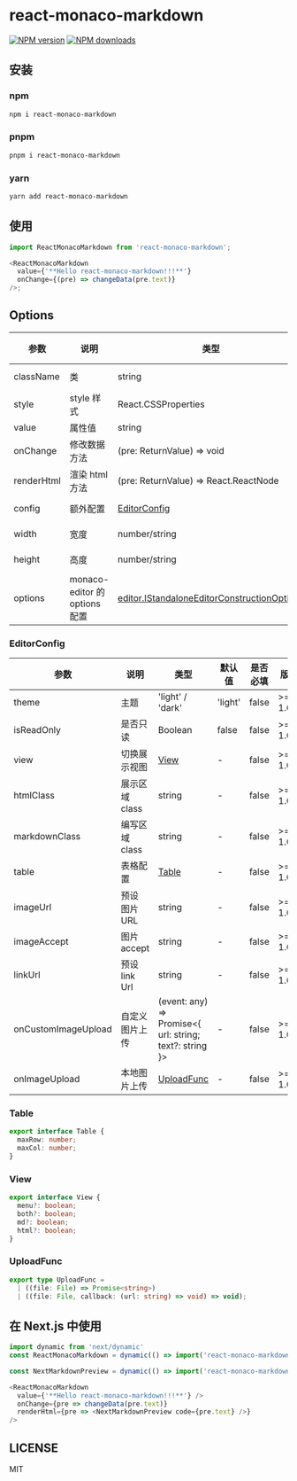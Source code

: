 # react-monaco-markdown

[![NPM version](https://img.shields.io/npm/v/react-monaco-markdown.svg?style=flat)](https://npmjs.org/package/react-monaco-markdown)
[![NPM downloads](http://img.shields.io/npm/dm/react-monaco-markdown.svg?style=flat)](https://npmjs.org/package/react-monaco-markdown)

## 安装

### npm

```sh
npm i react-monaco-markdown
```

### pnpm

```sh
pnpm i react-monaco-markdown
```

### yarn

```sh
yarn add react-monaco-markdown
```

## 使用

```ts
import ReactMonacoMarkdown from 'react-monaco-markdown';

<ReactMonacoMarkdown
  value={'**Hello react-monaco-markdown!!!**'}
  onChange={(pre) => changeData(pre.text)}
/>;
```

## Options

| 参数       | 说明                          | 类型                                                                                                                                                           | 默认值 | 是否必填 | 版本     |
| ---------- | ----------------------------- | -------------------------------------------------------------------------------------------------------------------------------------------------------------- | ------ | -------- | -------- |
| className  | 类                            | string                                                                                                                                                         | -      | false    | >= 1.0.6 |
| style      | style 样式                    | React.CSSProperties                                                                                                                                            | -      | false    | >= 1.0.6 |
| value      | 属性值                        | string                                                                                                                                                         | -      | false    |          |
| onChange   | 修改数据方法                  | (pre: ReturnValue) => void                                                                                                                                     | -      | false    |          |
| renderHtml | 渲染 html 方法                | (pre: ReturnValue) => React.ReactNode                                                                                                                          | -      | false    |          |
| config     | 额外配置                      | [EditorConfig](#EditorConfig)                                                                                                                                  | -      | false    | >= 1.0.6 |
| width      | 宽度                          | number/string                                                                                                                                                  | 100%   | false    | >= 1.0.7 |
| height     | 高度                          | number/string                                                                                                                                                  | 100%   | false    | >= 1.0.7 |
| options    | monaco-editor 的 options 配置 | [editor.IStandaloneEditorConstructionOptions](https://microsoft.github.io/monaco-editor/docs.html#interfaces/editor.IStandaloneEditorConstructionOptions.html) | -      | false    | >= 1.0.7 |

### EditorConfig

| 参数                | 说明           | 类型                                                    | 默认值  | 是否必填 | 版本     |
| ------------------- | -------------- | ------------------------------------------------------- | ------- | -------- | -------- |
| theme               | 主题           | 'light' / 'dark'                                        | 'light' | false    | >= 1.0.7 |
| isReadOnly          | 是否只读       | Boolean                                                 | false   | false    | >= 1.0.7 |
| view                | 切换展示视图   | [View](#View)                                           | -       | false    | >= 1.0.7 |
| htmlClass           | 展示区域 class | string                                                  | -       | false    | >= 1.0.7 |
| markdownClass       | 编写区域 class | string                                                  | -       | false    | >= 1.0.7 |
| table               | 表格配置       | [Table](#Table)                                         | -       | false    | >= 1.0.7 |
| imageUrl            | 预设 图片 URL  | string                                                  | -       | false    | >= 1.0.7 |
| imageAccept         | 图片 accept    | string                                                  | -       | false    | >= 1.0.7 |
| linkUrl             | 预设 link Url  | string                                                  | -       | false    | >= 1.0.7 |
| onCustomImageUpload | 自定义图片上传 | (event: any) => Promise<{ url: string; text?: string }> | -       | false    | >= 1.0.7 |
| onImageUpload       | 本地图片上传   | [UploadFunc](#UploadFunc)                               | -       | false    | >= 1.0.7 |

### Table

```ts
export interface Table {
  maxRow: number;
  maxCol: number;
}
```

### View

```ts
export interface View {
  menu?: boolean;
  both?: boolean;
  md?: boolean;
  html?: boolean;
}
```

### UploadFunc

```ts
export type UploadFunc =
  | ((file: File) => Promise<string>)
  | ((file: File, callback: (url: string) => void) => void);
```

## 在 Next.js 中使用

```ts
import dynamic from 'next/dynamic'
const ReactMonacoMarkdown = dynamic(() => import('react-monaco-markdown'), {ssr: false})

const NextMarkdownPreview = dynamic(() => import('react-monaco-markdown').then(res => res.NextMarkdownPreview), {ssr: false})

<ReactMonacoMarkdown
  value={'**Hello react-monaco-markdown!!!**'} />
  onChange={pre => changeData(pre.text)}
  renderHtml={pre => <NextMarkdownPreview code={pre.text} />}
/>

```

## LICENSE

MIT
